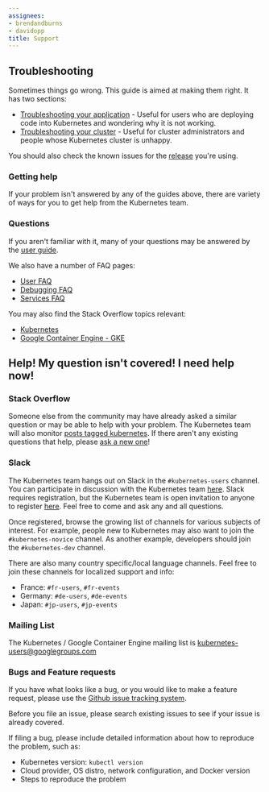 ```yaml
---
assignees:
- brendandburns
- davidopp
title: Support
---
```


## Troubleshooting

Sometimes things go wrong. This guide is aimed at making them right. It has
two sections:

   * [Troubleshooting your application](/docs/user-guide/application-troubleshooting) - Useful for users who are deploying code into Kubernetes and wondering why it is not working.
   * [Troubleshooting your cluster](/docs/admin/cluster-troubleshooting) - Useful for cluster administrators and people whose Kubernetes cluster is unhappy.

You should also check the known issues for the [release](https://github.com/kubernetes/kubernetes/blob/master/CHANGELOG.md)
you're using.

### Getting help

If your problem isn't answered by any of the guides above, there are variety of
ways for you to get help from the Kubernetes team.

### Questions

If you aren't familiar with it, many of your questions may be answered by the
[user guide](/docs/user-guide/).

We also have a number of FAQ pages:

   * [User FAQ](https://github.com/kubernetes/kubernetes/wiki/User-FAQ)
   * [Debugging FAQ](https://github.com/kubernetes/kubernetes/wiki/Debugging-FAQ)
   * [Services FAQ](https://github.com/kubernetes/kubernetes/wiki/Services-FAQ)

You may also find the Stack Overflow topics relevant:

   * [Kubernetes](http://stackoverflow.com/questions/tagged/kubernetes)
   * [Google Container Engine - GKE](http://stackoverflow.com/questions/tagged/google-container-engine)

## Help! My question isn't covered!  I need help now!

### Stack Overflow

Someone else from the community may have already asked a similar question or may
be able to help with your problem. The Kubernetes team will also monitor
[posts tagged kubernetes](http://stackoverflow.com/questions/tagged/kubernetes).
If there aren't any existing questions that help, please [ask a new one](http://stackoverflow.com/questions/ask?tags=kubernetes)!

### Slack

The Kubernetes team hangs out on Slack in the `#kubernetes-users` channel. You
can participate in discussion with the Kubernetes team [here](https://kubernetes.slack.com).
Slack requires registration, but the Kubernetes team is open invitation to
anyone to register [here](http://slack.kubernetes.io). Feel free to come and ask
any and all questions.

Once registered, browse the growing list of channels for various subjects of
interest. For example, people new to Kubernetes may also want to join the
`#kubernetes-novice` channel. As another example, developers should join the
`#kubernetes-dev` channel.

There are also many country specific/local language channels. Feel free to join
these channels for localized support and info:

- France: `#fr-users`, `#fr-events`
- Germany: `#de-users`, `#de-events`
- Japan: `#jp-users`, `#jp-events`

### Mailing List

The Kubernetes / Google Container Engine mailing list is [kubernetes-users@googlegroups.com](https://groups.google.com/forum/#!forum/kubernetes-users)

### Bugs and Feature requests

If you have what looks like a bug, or you would like to make a feature request,
please use the [Github issue tracking system](https://github.com/kubernetes/kubernetes/issues).

Before you file an issue, please search existing issues to see if your issue is
already covered.

If filing a bug, please include detailed information about how to reproduce the
problem, such as:

* Kubernetes version: `kubectl version`
* Cloud provider, OS distro, network configuration, and Docker version
* Steps to reproduce the problem
